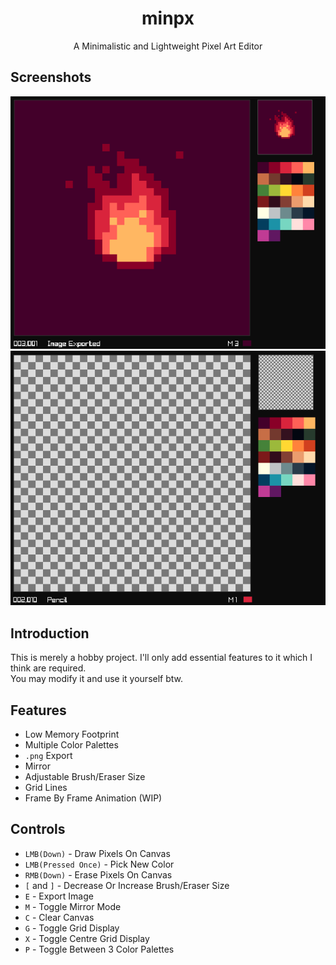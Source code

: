<h1 align="center">
minpx</h1>
<p align="center">A Minimalistic and Lightweight Pixel Art Editor</p>

## Screenshots
<img src="https://github.com/Datavorous/minpx/blob/main/media/2.PNG?raw=true">
<br>
<img src="https://github.com/Datavorous/minpx/blob/main/media/3.PNG?raw=true">

## Introduction
This is merely a hobby project. I'll only add essential features to it which I think are required.<br>
You may modify it and use it yourself btw.

## Features
* Low Memory Footprint
* Multiple Color Palettes
* ```.png``` Export
* Mirror
* Adjustable Brush/Eraser Size
* Grid Lines 
* Frame By Frame Animation (WIP)

## Controls

* ```LMB(Down)``` - Draw Pixels On Canvas
* ```LMB(Pressed Once)``` - Pick New Color 
* ```RMB(Down)``` - Erase Pixels On Canvas
* ```[``` and ```]``` - Decrease Or Increase Brush/Eraser Size
* ```E``` - Export Image
* ```M``` - Toggle Mirror Mode
* ```C``` - Clear Canvas
* ```G``` - Toggle Grid Display
* ```X``` - Toggle Centre Grid Display
* ```P``` - Toggle Between 3 Color Palettes
